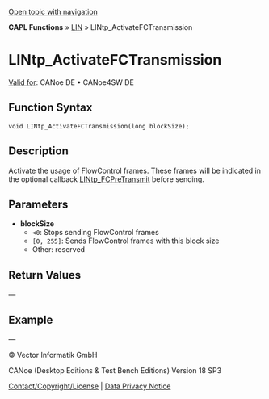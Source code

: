 [Open topic with navigation](../../../../../CANoeDEFamily.htm#Topics/CAPLFunctions/LIN/Functions/CAPLfunctionLINtpActivateFCTransmission.md)

**CAPL Functions** » [LIN](../CAPLfunctionsLINOverview.md) » LINtp_ActivateFCTransmission

# LINtp_ActivateFCTransmission

[Valid for](../../../Shared/FeatureAvailability.md): CANoe DE • CANoe4SW DE

## Function Syntax

```plaintext
void LINtp_ActivateFCTransmission(long blockSize);
```

## Description

Activate the usage of FlowControl frames. These frames will be indicated in the optional callback [LINtp_FCPreTransmit](CAPLfunctionLINtpFCPreTransmit.md) before sending.

## Parameters

- **blockSize**
  - `<0`: Stops sending FlowControl frames
  - `[0, 255]`: Sends FlowControl frames with this block size
  - Other: reserved

## Return Values

—

## Example

—

© Vector Informatik GmbH

CANoe (Desktop Editions & Test Bench Editions) Version 18 SP3

[Contact/Copyright/License](../../../Shared/ContactCopyrightLicense.md) | [Data Privacy Notice](https://www.vector.com/int/en/company/get-info/privacy-policy/)
